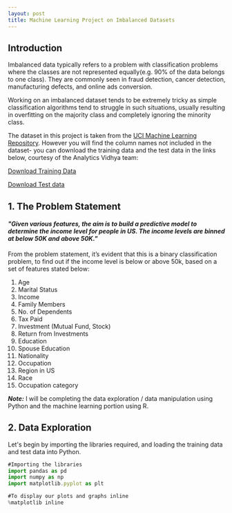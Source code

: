 ```yaml
---
layout: post
title: Machine Learning Project on Imbalanced Datasets
---
```





## Introduction ##
Imbalanced data typically refers to a problem with classification problems where the classes are not represented equally(e.g. 90% of the data belongs to one class). They are commonly seen in  fraud detection, cancer detection, manufacturing defects, and online ads conversion. 

Working on an imbalanced dataset tends to be extremely tricky as simple classification algorithms tend to struggle in such situations, usually resulting in overfitting on the majority class and completely ignoring the minority class.

The dataset in this project is taken from the [UCI Machine Learning Repository](http://archive.ics.uci.edu/ml/machine-learning-databases/census-income-mld/). However you will find the column names not included in the dataset- you can download the training data and the test data in the links below, courtesy of the Analytics Vidhya team:

[Download Training Data](https://www.analyticsvidhya.com/wp-content/uploads/2016/09/train.zip)

[Download Test data](https://www.analyticsvidhya.com/wp-content/uploads/2016/09/test.zip)

## 1. The Problem Statement ##
#### _"Given various features, the aim is to build a predictive model to determine the income level for people in US. The income levels are binned at below 50K and above 50K."_

From the problem statement, it’s evident that this is a binary classification problem, to find out if the income level is below or above 50k, based on a set of features stated below: 

1. Age
2. Marital Status
3. Income
4. Family Members
5. No. of Dependents
6. Tax Paid
7. Investment (Mutual Fund, Stock)
8. Return from Investments
9. Education
10. Spouse Education
11. Nationality
12. Occupation
13. Region in US
14. Race
15. Occupation category

_**Note:**_ I will be completing the data exploration / data manipulation using Python and the machine learning portion using R.

## 2. Data Exploration ##
Let's begin by importing the libraries required, and loading the training data and test data into Python.
```javascript
#Importing the libraries
import pandas as pd
import numpy as np
import matplotlib.pyplot as plt

#To display our plots and graphs inline
%matplotlib inline
```

